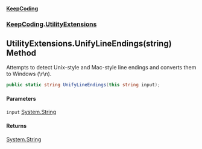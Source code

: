 #### [KeepCoding](index.md 'index')
### [KeepCoding](KeepCoding.md 'KeepCoding').[UtilityExtensions](UtilityExtensions.md 'KeepCoding.UtilityExtensions')
## UtilityExtensions.UnifyLineEndings(string) Method
Attempts to detect Unix-style and Mac-style line endings and converts them to Windows (\r\n).
```csharp
public static string UnifyLineEndings(this string input);
```
#### Parameters
<a name='KeepCoding.UtilityExtensions.UnifyLineEndings(string).input'></a>
`input` [System.String](https://docs.microsoft.com/en-us/dotnet/api/System.String 'System.String')  
  
#### Returns
[System.String](https://docs.microsoft.com/en-us/dotnet/api/System.String 'System.String')  
